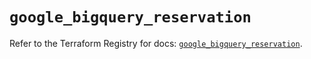 # `google_bigquery_reservation`

Refer to the Terraform Registry for docs: [`google_bigquery_reservation`](https://registry.terraform.io/providers/hashicorp/google/5.27.0/docs/resources/bigquery_reservation).
